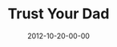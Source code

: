 ---
layout: message
category: message
series: "A Journey Home"
title: "Trust Your Dad"
date: 2012-10-20-00-00
message_id: 753
audio-description: "Who are you depending on? Our orphan tendencies come from our desperate search for approval."
audio: "http://www.crossroads.net/players/media/hq/journeyhome_03.mp3"
audio-title: "Trust Your Dad"
audio-duration: "45:46"
program-description: "Program - Week 3 &#58; A Journey Home"
program: "http://www.crossroads.net/players/media/hq/10_20-21_12_HOMEProgram.pdf"
program-title: "Trust Your Dad"
video-description: "Who are you depending on? Our orphan tendencies come from our desperate search for approval."
video-title: "Trust Your Dad"
video: "https://s3.amazonaws.com/crossroadsvideomessages/journeyhome_03.mp4"
video-poster: "https://www.crossroads.net/uploadedfiles/journeyhome_03_still.jpg"
---